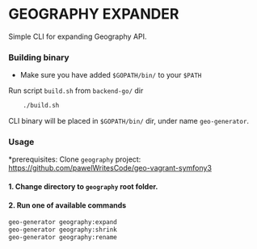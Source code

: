 GEOGRAPHY EXPANDER
===================
Simple CLI for expanding Geography API. 

### Building binary 
* Make sure you have added `$GOPATH/bin/`  to your `$PATH`

Run script `build.sh` from `backend-go/` dir 
```bash
    ./build.sh
```
CLI binary will be placed in `$GOPATH/bin/` dir, under name `geo-generator`.

### Usage
*prerequisites: Clone `geography` project:
https://github.com/pawelWritesCode/geo-vagrant-symfony3
#### 1. Change directory to `geography` root folder.
#### 2. Run one of available commands 
```bash
geo-generator geography:expand
geo-generator geography:shrink
geo-generator geography:rename
```